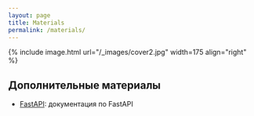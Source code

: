 ```yaml
---
layout: page
title: Materials
permalink: /materials/
---
```


{% include image.html url="/_images/cover2.jpg" width=175 align="right" %}

## Дополнительные материалы

* [FastAPI](https://fastapi.tiangolo.com/ru/): документация по FastAPI
